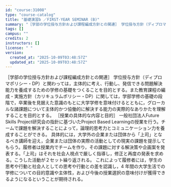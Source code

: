 ```yaml
---
id: "course:31008"
type: "course-catalog"
title: "基礎演習b ／FIRST-YEAR SEMINAR (B)"
summary: "［学部の学位授与方針および課程編成方針との関連］ 学位授与方針（ディプロマポリシー・DP）と関わっては，主体的に考え、行動し、発信できる問題解決能力を養成するための学修の基礎をつくることを目的とする。また教育課程の編成・実施方針（カリキュラ…"
tags: []
campus: ""
credits: 2
instructors: []
license: " "
version:
  created_at: "2025-10-09T03:48:57Z"
  updated_at: "2025-10-09T03:48:57Z"
---
```


［学部の学位授与方針および課程編成方針との関連］ 学位授与方針（ディプロマポリシー・DP）と関わっては，主体的に考え、行動し、発信できる問題解決能力を養成するための学修の基礎をつくることを目的とする。また教育課程の編成・実施方針（カリキュラムポリシー・DP）に関しては，学部学修の基礎の段階で，卒業後を見据えた意識のもとに大学学修を意味付けるとともに，グローカルな諸課題について主体的かつ協働的に解決する能力の実際的なありかたを理解することを目的とする。 ［授業の具体的な内容と目的］ 一般社団法人Future Skills Project研究会の指針に基づいたProject Based Learningの授業を行う。チームで課題を解決することによって，論理的思考力とコミュニケーション力を養成することができる。 具体的には，大学外の企業または団体から「上司」となるべき講師を迎え，企業または団体の実際の活動としての現実の課題を提示してもらう。履修者は授業内でチームを作り，その課題に対する解決策や企画案を発表する。「上司」はそれを社会人視点で厳しく指導し，修正と再度の発表を求める。こうした活動が２セット繰り返される。 これによって履修者には，学生の思考や行動と社会人としての思考や行動との差を認識し，4 年間の大学生活での学修についての目的意識や主体性，および今後の授業選択の意味付けが獲得できるようになるということが期待される。
